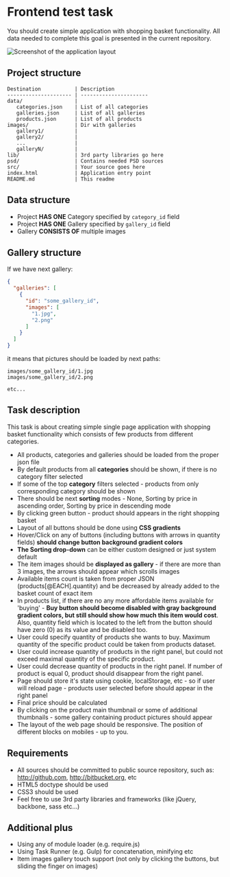 Frontend test task
===========
You should create simple application with shopping basket functionality. All data needed to complete this goal is presented in the current repository.

![Screenshot of the application layout](psd/shopping_backet.jpg)

Project structure
--------------------
```
Destination           | Description
--------------------- | ----------------------
data/                 | 
   categories.json    | List of all categories
   galleries.json     | List of all galleries
   products.json      | List of all products
images/               | Dir with galleries
   gallery1/          |
   gallery2/          |
   ...                |
   galleryN/          |
lib/                  | 3rd party libraries go here
psd/                  | Contains needed PSD sources
src/                  | Your source goes here
index.html            | Application entry point
README.md             | This readme
```


Data structure
-----------------

- Project **HAS ONE** Category specified by ```category_id``` field
- Project **HAS ONE** Gallery specified by ```gallery_id``` field
- Gallery **CONSISTS OF** multiple images

Gallery structure
--------------------
If we have next gallery:
```json
{ 
  "galleries": [
    {
      "id": "some_gallery_id",
      "images": [
        "1.jpg",
        "2.png"
      ]
    }
  ]
}
```
 it means that pictures should be loaded by next paths:
 
```
images/some_gallery_id/1.jpg
images/some_gallery_id/2.png

etc...
```

Task description
-------------------
This task is about creating simple single page application with shopping basket functionality which consists of few products from different categories.

- All products, categories and galleries should be loaded from the proper json file
- By default products from all **categories** should be shown, if there is no category filter selected
- If some of the top **category** filters selected - products from only corresponding category should be shown
- There should be next **sorting** modes  - None, Sorting by price in ascending order, Sorting by price in descending mode
- By clicking green button - product should appears in the right shopping basket
- Layout of all buttons should be done using **CSS gradients**
- Hover/Click on any of buttons (including buttons with arrows in quantity fields) **should change button background gradient colors**
- **The Sorting drop-down** can be either custom designed or just system default
- The item images should be **displayed as gallery** - if there are more than 3 images, the arrows should appear which scrolls images
- Available items count is taken from proper JSON (products[@EACH].quantity) and be decreased by already added to the basket count of exact item
- In products list, if there are no any more affordable items available for 'buying' - **Buy button should become disabled with gray background gradient colors, but still
should show how much this item would cost**. Also, quantity field which is located to the left from the button should have zero (0) as its value and be disabled too.
- User could specify quantity of products she wants to buy. Maximum quantity of the specific product could be taken from products dataset.
- User could increase quantity of products in the right panel, but could not exceed maximal quantity of the specific product. 
- User could decrease quantity of products in the right panel. If number of product is equal 0, product should disappear from the right panel.
- Page should store it's state using cookie, localStorage, etc - so if user will reload page - products user selected before should appear in the right panel
- Final price should be calculated
- By clicking on the product main thumbnail or some of additional thumbnails  - some gallery containing product pictures should appear
- The layout of the web page should be responsive. The position of different blocks on mobiles - up to you.

Requirements
-----------------
- All sources should be committed to public source repository, such as: http://github.com, http://bitbucket.org, etc
- HTML5 doctype should be used
- CSS3 should be used
- Feel free to use 3rd party libraries and frameworks (like jQuery, backbone, sass etc...)

Additional plus
-----------------
- Using any of module loader (e.g. require.js)
- Using Task Runner (e.g. Gulp) for concatenation, minifying etc
- Item images gallery touch support (not only by clicking the buttons, but sliding the finger on images)
